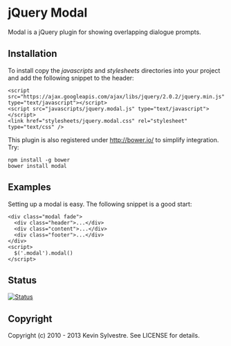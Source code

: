 # jQuery Modal

Modal is a jQuery plugin for showing overlapping dialogue prompts.

## Installation

To install copy the *javascripts* and *stylesheets* directories into your project and add the following snippet to the header:

    <script src="https://ajax.googleapis.com/ajax/libs/jquery/2.0.2/jquery.min.js" type="text/javascript"></script>
    <script src="javascripts/jquery.modal.js" type="text/javascript"></script>
    <link href="stylesheets/jquery.modal.css" rel="stylesheet" type="text/css" />

This plugin is also registered under http://bower.io/ to simplify integration. Try:

    npm install -g bower
    bower install modal

## Examples

Setting up a modal is easy. The following snippet is a good start:

    <div class="modal fade">
      <div class="header">...</div>
      <div class="content">...</div>
      <div class="footer">...</div>
    </div>
    <script>
      $('.modal').modal()
    </script>

## Status

[![Status](https://travis-ci.org/ksylvest/jquery-modal.png)](https://travis-ci.org/ksylvest/jquery-modal)

## Copyright

Copyright (c) 2010 - 2013 Kevin Sylvestre. See LICENSE for details.
